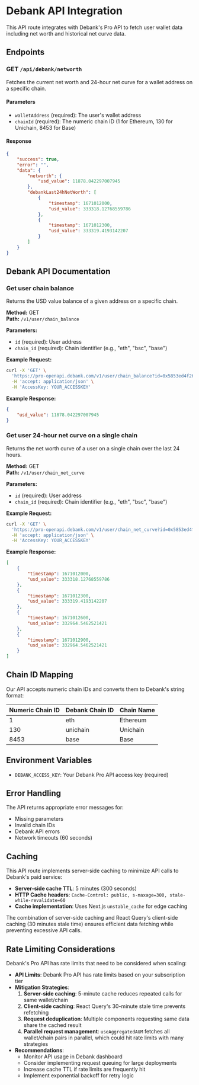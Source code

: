 # Debank API Integration

This API route integrates with Debank's Pro API to fetch user wallet data including net worth and historical net curve data.

## Endpoints

### GET `/api/debank/networth`

Fetches the current net worth and 24-hour net curve for a wallet address on a specific chain.

#### Parameters

- `walletAddress` (required): The user's wallet address
- `chainId` (required): The numeric chain ID (1 for Ethereum, 130 for Unichain, 8453 for Base)

#### Response

```json
{
    "success": true,
    "error": "",
    "data": {
        "networth": {
            "usd_value": 11878.042297007945
        },
        "debankLast24hNetWorth": [
            {
                "timestamp": 1671012000,
                "usd_value": 333318.12768559786
            },
            {
                "timestamp": 1671012300,
                "usd_value": 333319.4193142207
            }
        ]
    }
}
```

## Debank API Documentation

### Get user chain balance

Returns the USD value balance of a given address on a specific chain.

**Method:** GET  
**Path:** `/v1/user/chain_balance`

**Parameters:**

- `id` (required): User address
- `chain_id` (required): Chain identifier (e.g., "eth", "bsc", "base")

**Example Request:**

```bash
curl -X 'GET' \
  'https://pro-openapi.debank.com/v1/user/chain_balance?id=0x5853ed4f26a3fcea565b3fbc698bb19cdf6deb85&chain_id=eth' \
  -H 'accept: application/json' \
  -H 'AccessKey: YOUR_ACCESSKEY'
```

**Example Response:**

```json
{
    "usd_value": 11878.042297007945
}
```

### Get user 24-hour net curve on a single chain

Returns the net worth curve of a user on a single chain over the last 24 hours.

**Method:** GET  
**Path:** `/v1/user/chain_net_curve`

**Parameters:**

- `id` (required): User address
- `chain_id` (required): Chain identifier (e.g., "eth", "bsc", "base")

**Example Request:**

```bash
curl -X 'GET' \
  'https://pro-openapi.debank.com/v1/user/chain_net_curve?id=0x5853ed4f26a3fcea565b3fbc698bb19cdf6deb85&chain_id=eth' \
  -H 'accept: application/json' \
  -H 'AccessKey: YOUR_ACCESSKEY'
```

**Example Response:**

```json
[
    {
        "timestamp": 1671012000,
        "usd_value": 333318.12768559786
    },
    {
        "timestamp": 1671012300,
        "usd_value": 333319.4193142207
    },
    {
        "timestamp": 1671012600,
        "usd_value": 332964.5462521421
    },
    {
        "timestamp": 1671012900,
        "usd_value": 332964.5462521421
    }
]
```

## Chain ID Mapping

Our API accepts numeric chain IDs and converts them to Debank's string format:

| Numeric Chain ID | Debank Chain ID | Chain Name |
| ---------------- | --------------- | ---------- |
| 1                | eth             | Ethereum   |
| 130              | unichain        | Unichain   |
| 8453             | base            | Base       |

## Environment Variables

- `DEBANK_ACCESS_KEY`: Your Debank Pro API access key (required)

## Error Handling

The API returns appropriate error messages for:

- Missing parameters
- Invalid chain IDs
- Debank API errors
- Network timeouts (60 seconds)

## Caching

This API route implements server-side caching to minimize API calls to Debank's paid service:

- **Server-side cache TTL**: 5 minutes (300 seconds)
- **HTTP Cache headers**: `Cache-Control: public, s-maxage=300, stale-while-revalidate=60`
- **Cache implementation**: Uses Next.js `unstable_cache` for edge caching

The combination of server-side caching and React Query's client-side caching (30 minutes stale time) ensures efficient data fetching while preventing excessive API calls.

## Rate Limiting Considerations

Debank's Pro API has rate limits that need to be considered when scaling:

- **API Limits**: Debank Pro API has rate limits based on your subscription tier
- **Mitigation Strategies**:
    1. **Server-side caching**: 5-minute cache reduces repeated calls for same wallet/chain
    2. **Client-side caching**: React Query's 30-minute stale time prevents refetching
    3. **Request deduplication**: Multiple components requesting same data share the cached result
    4. **Parallel request management**: `useAggregatedAUM` fetches all wallet/chain pairs in parallel, which could hit rate limits with many strategies
- **Recommendations**:
    - Monitor API usage in Debank dashboard
    - Consider implementing request queuing for large deployments
    - Increase cache TTL if rate limits are frequently hit
    - Implement exponential backoff for retry logic
